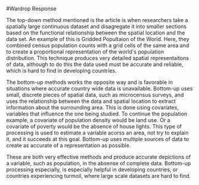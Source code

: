 #Wardrop Response

The top-down method mentioned is the article is when researchers take a spatially large continuous dataset and disagregate it into smaller sections
based on the functional relationship between the spatial location and the data set. An example of this is Gridded Popultaion of the World.
Here, they combined census population counts with a grid cells of the same area and to create a proportional representation of the world's
population distribution. This technique produces very detailed spatial representaitons of data, although to do this the data used must be
accurate and reliable, which is hard to find in developing countries. 

The bottom-up methods works the opposite way and is favorable in situations where accurate country wide data is unavailable. Bottom-up
uses small, discrete pieces of spatial data, such as microcensus surveys, and uses the relationship between the data and spatial location to
extract information about the surrounding area. This is done using covariates, variables that influence the one being studied. To
continue the population example, a covariate of population density would be land use. Or a covariate of poverty would be the absence of house
lights. This type of processing is used to estimate a variable acorss an area, not try to explain it, and it succeeds at this goal. Bottom-up
uses multiple sources of data to create as accurate of a representation as possible.

These are both very effective methods and produce accurate depictions of a variable, such as population, in the absense of complete data.
Bottom-up processing especially, is especially helpful in developing countries, or countries experiencing turmoil, where large scale datasets
are hard to find.
